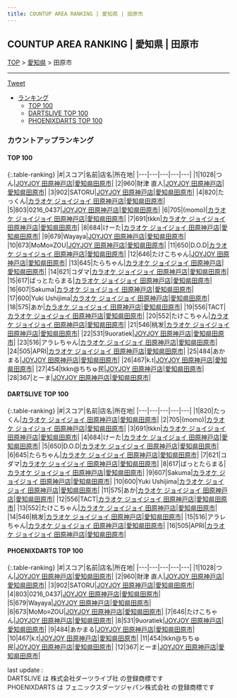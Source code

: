```yaml
---
title: COUNTUP AREA RANKING | 愛知県 | 田原市
---
```

## COUNTUP AREA RANKING | 愛知県 | 田原市

[TOP](/darts/rank/) > [愛知県](/darts/rank/愛知県/) > 田原市

___

<a href="https://twitter.com/share?ref_src=twsrc%5Etfw" data-text="COUNTUP AREA RANKING | 愛知県田原市" class="twitter-share-button" data-hashtags="DARTSLIVE,PHOENIXDARTS,darts,ダーツ" data-show-count="false">Tweet</a>

* [ランキング](#カウントアップランキング)
    * [TOP 100](#top-100)
    * [DARTSLIVE TOP 100](#dartslive-top-100)
    * [PHOENIXDARTS TOP 100](#phoenixdarts-top-100)

### カウントアップランキング

#### TOP 100



{:.table-ranking}
|#|スコア|名前|店名|所在地|
|---|---|---|---|---|
|1|1028|<span class="rank-name-pd">つん</span>|<a href="https://vs.phoenixdarts.com/jp/shop/shopDetailInfo/s_70078?s_seq=70078">JOYJOY 田原神戸店</a>|<a href="/darts/rank/愛知県/田原市">愛知県田原市</a>|
|2|960|<span class="rank-name-pd">財津 直人</span>|<a href="https://vs.phoenixdarts.com/jp/shop/shopDetailInfo/s_70078?s_seq=70078">JOYJOY 田原神戸店</a>|<a href="/darts/rank/愛知県/田原市">愛知県田原市</a>|
|3|902|<span class="rank-name-pd">SATORU</span>|<a href="https://vs.phoenixdarts.com/jp/shop/shopDetailInfo/s_70078?s_seq=70078">JOYJOY 田原神戸店</a>|<a href="/darts/rank/愛知県/田原市">愛知県田原市</a>|
|4|820|<span class="rank-name-dl">たっくん</span>|<a href="https://search.dartslive.com/jp/shop/048d7be1e016ec5b28032249b44395af">カラオケ ジョイジョイ 田原神戸店</a>|<a href="/darts/rank/愛知県/田原市">愛知県田原市</a>|
|5|803|<span class="rank-name-pd">0216_0437</span>|<a href="https://vs.phoenixdarts.com/jp/shop/shopDetailInfo/s_70078?s_seq=70078">JOYJOY 田原神戸店</a>|<a href="/darts/rank/愛知県/田原市">愛知県田原市</a>|
|6|705|<span class="rank-name-dl">(momo)</span>|<a href="https://search.dartslive.com/jp/shop/048d7be1e016ec5b28032249b44395af">カラオケ ジョイジョイ 田原神戸店</a>|<a href="/darts/rank/愛知県/田原市">愛知県田原市</a>|
|7|691|<span class="rank-name-dl">tkkn</span>|<a href="https://search.dartslive.com/jp/shop/048d7be1e016ec5b28032249b44395af">カラオケ ジョイジョイ 田原神戸店</a>|<a href="/darts/rank/愛知県/田原市">愛知県田原市</a>|
|8|684|<span class="rank-name-dl">けーた</span>|<a href="https://search.dartslive.com/jp/shop/048d7be1e016ec5b28032249b44395af">カラオケ ジョイジョイ 田原神戸店</a>|<a href="/darts/rank/愛知県/田原市">愛知県田原市</a>|
|9|679|<span class="rank-name-pd">Wayaya</span>|<a href="https://vs.phoenixdarts.com/jp/shop/shopDetailInfo/s_70078?s_seq=70078">JOYJOY 田原神戸店</a>|<a href="/darts/rank/愛知県/田原市">愛知県田原市</a>|
|10|673|<span class="rank-name-pd">MoMo≡ZOU</span>|<a href="https://vs.phoenixdarts.com/jp/shop/shopDetailInfo/s_70078?s_seq=70078">JOYJOY 田原神戸店</a>|<a href="/darts/rank/愛知県/田原市">愛知県田原市</a>|
|11|650|<span class="rank-name-dl">D.O.D</span>|<a href="https://search.dartslive.com/jp/shop/048d7be1e016ec5b28032249b44395af">カラオケ ジョイジョイ 田原神戸店</a>|<a href="/darts/rank/愛知県/田原市">愛知県田原市</a>|
|12|646|<span class="rank-name-pd">たけこちゃん</span>|<a href="https://vs.phoenixdarts.com/jp/shop/shopDetailInfo/s_70078?s_seq=70078">JOYJOY 田原神戸店</a>|<a href="/darts/rank/愛知県/田原市">愛知県田原市</a>|
|13|645|<span class="rank-name-dl">たらちゃん</span>|<a href="https://search.dartslive.com/jp/shop/048d7be1e016ec5b28032249b44395af">カラオケ ジョイジョイ 田原神戸店</a>|<a href="/darts/rank/愛知県/田原市">愛知県田原市</a>|
|14|621|<span class="rank-name-dl">コダマ</span>|<a href="https://search.dartslive.com/jp/shop/048d7be1e016ec5b28032249b44395af">カラオケ ジョイジョイ 田原神戸店</a>|<a href="/darts/rank/愛知県/田原市">愛知県田原市</a>|
|15|617|<span class="rank-name-dl">ばっとたらまる</span>|<a href="https://search.dartslive.com/jp/shop/048d7be1e016ec5b28032249b44395af">カラオケ ジョイジョイ 田原神戸店</a>|<a href="/darts/rank/愛知県/田原市">愛知県田原市</a>|
|16|607|<span class="rank-name-dl">Sakuma</span>|<a href="https://search.dartslive.com/jp/shop/048d7be1e016ec5b28032249b44395af">カラオケ ジョイジョイ 田原神戸店</a>|<a href="/darts/rank/愛知県/田原市">愛知県田原市</a>|
|17|600|<span class="rank-name-dl">Yuki Ushijima</span>|<a href="https://search.dartslive.com/jp/shop/048d7be1e016ec5b28032249b44395af">カラオケ ジョイジョイ 田原神戸店</a>|<a href="/darts/rank/愛知県/田原市">愛知県田原市</a>|
|18|575|<span class="rank-name-dl">あか</span>|<a href="https://search.dartslive.com/jp/shop/048d7be1e016ec5b28032249b44395af">カラオケ ジョイジョイ 田原神戸店</a>|<a href="/darts/rank/愛知県/田原市">愛知県田原市</a>|
|19|556|<span class="rank-name-dl">TACT</span>|<a href="https://search.dartslive.com/jp/shop/048d7be1e016ec5b28032249b44395af">カラオケ ジョイジョイ 田原神戸店</a>|<a href="/darts/rank/愛知県/田原市">愛知県田原市</a>|
|20|552|<span class="rank-name-dl">たけこちゃん</span>|<a href="https://search.dartslive.com/jp/shop/048d7be1e016ec5b28032249b44395af">カラオケ ジョイジョイ 田原神戸店</a>|<a href="/darts/rank/愛知県/田原市">愛知県田原市</a>|
|21|546|<span class="rank-name-dl">桃发</span>|<a href="https://search.dartslive.com/jp/shop/048d7be1e016ec5b28032249b44395af">カラオケ ジョイジョイ 田原神戸店</a>|<a href="/darts/rank/愛知県/田原市">愛知県田原市</a>|
|22|531|<span class="rank-name-pd">9uoratiek</span>|<a href="https://vs.phoenixdarts.com/jp/shop/shopDetailInfo/s_70078?s_seq=70078">JOYJOY 田原神戸店</a>|<a href="/darts/rank/愛知県/田原市">愛知県田原市</a>|
|23|516|<span class="rank-name-dl">アラレちゃん</span>|<a href="https://search.dartslive.com/jp/shop/048d7be1e016ec5b28032249b44395af">カラオケ ジョイジョイ 田原神戸店</a>|<a href="/darts/rank/愛知県/田原市">愛知県田原市</a>|
|24|505|<span class="rank-name-dl">APRI</span>|<a href="https://search.dartslive.com/jp/shop/048d7be1e016ec5b28032249b44395af">カラオケ ジョイジョイ 田原神戸店</a>|<a href="/darts/rank/愛知県/田原市">愛知県田原市</a>|
|25|484|<span class="rank-name-pd">あかまる</span>|<a href="https://vs.phoenixdarts.com/jp/shop/shopDetailInfo/s_70078?s_seq=70078">JOYJOY 田原神戸店</a>|<a href="/darts/rank/愛知県/田原市">愛知県田原市</a>|
|26|467|<span class="rank-name-pd">k.t</span>|<a href="https://vs.phoenixdarts.com/jp/shop/shopDetailInfo/s_70078?s_seq=70078">JOYJOY 田原神戸店</a>|<a href="/darts/rank/愛知県/田原市">愛知県田原市</a>|
|27|454|<span class="rank-name-pd">tkkn@ちちゅ民</span>|<a href="https://vs.phoenixdarts.com/jp/shop/shopDetailInfo/s_70078?s_seq=70078">JOYJOY 田原神戸店</a>|<a href="/darts/rank/愛知県/田原市">愛知県田原市</a>|
|28|367|<span class="rank-name-pd">とーま</span>|<a href="https://vs.phoenixdarts.com/jp/shop/shopDetailInfo/s_70078?s_seq=70078">JOYJOY 田原神戸店</a>|<a href="/darts/rank/愛知県/田原市">愛知県田原市</a>|


#### DARTSLIVE TOP 100



{:.table-ranking}
|#|スコア|名前|店名|所在地|
|---|---|---|---|---|
|1|820|<span class="rank-name-dl">たっくん</span>|<a href="https://search.dartslive.com/jp/shop/048d7be1e016ec5b28032249b44395af">カラオケ ジョイジョイ 田原神戸店</a>|<a href="/darts/rank/愛知県/田原市">愛知県田原市</a>|
|2|705|<span class="rank-name-dl">(momo)</span>|<a href="https://search.dartslive.com/jp/shop/048d7be1e016ec5b28032249b44395af">カラオケ ジョイジョイ 田原神戸店</a>|<a href="/darts/rank/愛知県/田原市">愛知県田原市</a>|
|3|691|<span class="rank-name-dl">tkkn</span>|<a href="https://search.dartslive.com/jp/shop/048d7be1e016ec5b28032249b44395af">カラオケ ジョイジョイ 田原神戸店</a>|<a href="/darts/rank/愛知県/田原市">愛知県田原市</a>|
|4|684|<span class="rank-name-dl">けーた</span>|<a href="https://search.dartslive.com/jp/shop/048d7be1e016ec5b28032249b44395af">カラオケ ジョイジョイ 田原神戸店</a>|<a href="/darts/rank/愛知県/田原市">愛知県田原市</a>|
|5|650|<span class="rank-name-dl">D.O.D</span>|<a href="https://search.dartslive.com/jp/shop/048d7be1e016ec5b28032249b44395af">カラオケ ジョイジョイ 田原神戸店</a>|<a href="/darts/rank/愛知県/田原市">愛知県田原市</a>|
|6|645|<span class="rank-name-dl">たらちゃん</span>|<a href="https://search.dartslive.com/jp/shop/048d7be1e016ec5b28032249b44395af">カラオケ ジョイジョイ 田原神戸店</a>|<a href="/darts/rank/愛知県/田原市">愛知県田原市</a>|
|7|621|<span class="rank-name-dl">コダマ</span>|<a href="https://search.dartslive.com/jp/shop/048d7be1e016ec5b28032249b44395af">カラオケ ジョイジョイ 田原神戸店</a>|<a href="/darts/rank/愛知県/田原市">愛知県田原市</a>|
|8|617|<span class="rank-name-dl">ばっとたらまる</span>|<a href="https://search.dartslive.com/jp/shop/048d7be1e016ec5b28032249b44395af">カラオケ ジョイジョイ 田原神戸店</a>|<a href="/darts/rank/愛知県/田原市">愛知県田原市</a>|
|9|607|<span class="rank-name-dl">Sakuma</span>|<a href="https://search.dartslive.com/jp/shop/048d7be1e016ec5b28032249b44395af">カラオケ ジョイジョイ 田原神戸店</a>|<a href="/darts/rank/愛知県/田原市">愛知県田原市</a>|
|10|600|<span class="rank-name-dl">Yuki Ushijima</span>|<a href="https://search.dartslive.com/jp/shop/048d7be1e016ec5b28032249b44395af">カラオケ ジョイジョイ 田原神戸店</a>|<a href="/darts/rank/愛知県/田原市">愛知県田原市</a>|
|11|575|<span class="rank-name-dl">あか</span>|<a href="https://search.dartslive.com/jp/shop/048d7be1e016ec5b28032249b44395af">カラオケ ジョイジョイ 田原神戸店</a>|<a href="/darts/rank/愛知県/田原市">愛知県田原市</a>|
|12|556|<span class="rank-name-dl">TACT</span>|<a href="https://search.dartslive.com/jp/shop/048d7be1e016ec5b28032249b44395af">カラオケ ジョイジョイ 田原神戸店</a>|<a href="/darts/rank/愛知県/田原市">愛知県田原市</a>|
|13|552|<span class="rank-name-dl">たけこちゃん</span>|<a href="https://search.dartslive.com/jp/shop/048d7be1e016ec5b28032249b44395af">カラオケ ジョイジョイ 田原神戸店</a>|<a href="/darts/rank/愛知県/田原市">愛知県田原市</a>|
|14|546|<span class="rank-name-dl">桃发</span>|<a href="https://search.dartslive.com/jp/shop/048d7be1e016ec5b28032249b44395af">カラオケ ジョイジョイ 田原神戸店</a>|<a href="/darts/rank/愛知県/田原市">愛知県田原市</a>|
|15|516|<span class="rank-name-dl">アラレちゃん</span>|<a href="https://search.dartslive.com/jp/shop/048d7be1e016ec5b28032249b44395af">カラオケ ジョイジョイ 田原神戸店</a>|<a href="/darts/rank/愛知県/田原市">愛知県田原市</a>|
|16|505|<span class="rank-name-dl">APRI</span>|<a href="https://search.dartslive.com/jp/shop/048d7be1e016ec5b28032249b44395af">カラオケ ジョイジョイ 田原神戸店</a>|<a href="/darts/rank/愛知県/田原市">愛知県田原市</a>|


#### PHOENIXDARTS TOP 100



{:.table-ranking}
|#|スコア|名前|店名|所在地|
|---|---|---|---|---|
|1|1028|<span class="rank-name-pd">つん</span>|<a href="https://vs.phoenixdarts.com/jp/shop/shopDetailInfo/s_70078?s_seq=70078">JOYJOY 田原神戸店</a>|<a href="/darts/rank/愛知県/田原市">愛知県田原市</a>|
|2|960|<span class="rank-name-pd">財津 直人</span>|<a href="https://vs.phoenixdarts.com/jp/shop/shopDetailInfo/s_70078?s_seq=70078">JOYJOY 田原神戸店</a>|<a href="/darts/rank/愛知県/田原市">愛知県田原市</a>|
|3|902|<span class="rank-name-pd">SATORU</span>|<a href="https://vs.phoenixdarts.com/jp/shop/shopDetailInfo/s_70078?s_seq=70078">JOYJOY 田原神戸店</a>|<a href="/darts/rank/愛知県/田原市">愛知県田原市</a>|
|4|803|<span class="rank-name-pd">0216_0437</span>|<a href="https://vs.phoenixdarts.com/jp/shop/shopDetailInfo/s_70078?s_seq=70078">JOYJOY 田原神戸店</a>|<a href="/darts/rank/愛知県/田原市">愛知県田原市</a>|
|5|679|<span class="rank-name-pd">Wayaya</span>|<a href="https://vs.phoenixdarts.com/jp/shop/shopDetailInfo/s_70078?s_seq=70078">JOYJOY 田原神戸店</a>|<a href="/darts/rank/愛知県/田原市">愛知県田原市</a>|
|6|673|<span class="rank-name-pd">MoMo≡ZOU</span>|<a href="https://vs.phoenixdarts.com/jp/shop/shopDetailInfo/s_70078?s_seq=70078">JOYJOY 田原神戸店</a>|<a href="/darts/rank/愛知県/田原市">愛知県田原市</a>|
|7|646|<span class="rank-name-pd">たけこちゃん</span>|<a href="https://vs.phoenixdarts.com/jp/shop/shopDetailInfo/s_70078?s_seq=70078">JOYJOY 田原神戸店</a>|<a href="/darts/rank/愛知県/田原市">愛知県田原市</a>|
|8|531|<span class="rank-name-pd">9uoratiek</span>|<a href="https://vs.phoenixdarts.com/jp/shop/shopDetailInfo/s_70078?s_seq=70078">JOYJOY 田原神戸店</a>|<a href="/darts/rank/愛知県/田原市">愛知県田原市</a>|
|9|484|<span class="rank-name-pd">あかまる</span>|<a href="https://vs.phoenixdarts.com/jp/shop/shopDetailInfo/s_70078?s_seq=70078">JOYJOY 田原神戸店</a>|<a href="/darts/rank/愛知県/田原市">愛知県田原市</a>|
|10|467|<span class="rank-name-pd">k.t</span>|<a href="https://vs.phoenixdarts.com/jp/shop/shopDetailInfo/s_70078?s_seq=70078">JOYJOY 田原神戸店</a>|<a href="/darts/rank/愛知県/田原市">愛知県田原市</a>|
|11|454|<span class="rank-name-pd">tkkn@ちちゅ民</span>|<a href="https://vs.phoenixdarts.com/jp/shop/shopDetailInfo/s_70078?s_seq=70078">JOYJOY 田原神戸店</a>|<a href="/darts/rank/愛知県/田原市">愛知県田原市</a>|
|12|367|<span class="rank-name-pd">とーま</span>|<a href="https://vs.phoenixdarts.com/jp/shop/shopDetailInfo/s_70078?s_seq=70078">JOYJOY 田原神戸店</a>|<a href="/darts/rank/愛知県/田原市">愛知県田原市</a>|


<div class="footer border-top border-gray-light mt-5 pt-3 text-right text-gray">
    last update : <span style="font-weight: italic" id="foot_last_modified"></span><br />
    DARTSLIVE は 株式会社ダーツライブ社 の登録商標です<br />
    PHOENIXDARTS は フェニックスダーツジャパン株式会社 の登録商標です<br />
</div>

<script src="https://cdnjs.cloudflare.com/ajax/libs/jquery.tablesorter/2.31.3/js/jquery.tablesorter.min.js" integrity="sha512-qzgd5cYSZcosqpzpn7zF2ZId8f/8CHmFKZ8j7mU4OUXTNRd5g+ZHBPsgKEwoqxCtdQvExE5LprwwPAgoicguNg==" crossorigin="anonymous" referrerpolicy="no-referrer"></script>
<link rel="stylesheet" href="https://cdnjs.cloudflare.com/ajax/libs/jquery.tablesorter/2.31.3/css/theme.default.min.css" integrity="sha512-wghhOJkjQX0Lh3NSWvNKeZ0ZpNn+SPVXX1Qyc9OCaogADktxrBiBdKGDoqVUOyhStvMBmJQ8ZdMHiR3wuEq8+w==" crossorigin="anonymous" referrerpolicy="no-referrer" />
<script>
$(function() {
    $(".table-ranking").tablesorter({sortList:[[0, 0]]});
    $("#foot_last_modified").text(formatDate(new Date(document.lastModified), 'yyyy-MM-dd HH:mm:ss'));
});
</script>

<script async src="https://platform.twitter.com/widgets.js" charset="utf-8"></script>
